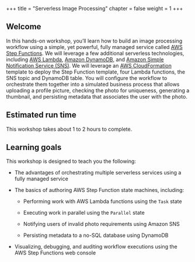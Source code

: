 +++
title = "Serverless Image Processing"
chapter = false
weight = 1
+++

## Welcome

In this hands-on workshop, you’ll learn how to build an image processing workflow using a simple, yet powerful, fully managed service called <a href="https://aws.amazon.com/step-functions/" target="_blank">AWS Step Functions</a>. We will leverage a few additional serverless technologies, including <a href="https://aws.amazon.com/lambda/" target="_blank">AWS Lambda</a>, <a href="https://aws.amazon.com/dynamodb/" target="_blank">Amazon DynamoDB</a>, and <a href="https://aws.amazon.com/sns/" target="_blank">Amazon Simple Notification Service (SNS)</a>. We will leverage an <a href="https://aws.amazon.com/cloudformation/" target="_blank">AWS CloudFormation</a> template to deploy the Step Function template, four Lambda functions, the SNS topic and DynamoDB table. You will configure the workflow to orchestrate them together into a simulated business process that allows uploading a profile picture, checking the photo for uniqueness, generating a thumbnail, and persisting metadata that associates the user with the photo.


## Estimated run time

This workshop takes about 1 to 2 hours to complete.

## Learning goals

This workshop is designed to teach you the following:

- The advantages of orchestrating multiple serverless services using a fully managed service

- The basics of authoring AWS Step Function state machines, including:
  - Performing work with AWS Lambda functions using the `Task` state

  - Executing work in parallel using the `Parallel` state

  - Notifying users of invalid photo requirements using Amazon SNS

  - Persisting metadata to a no-SQL database using DynamoDB

- Visualizing, debugging, and auditing workflow executions using the AWS Step Functions web console



[aws-lambda]: https://aws.amazon.com/lambda/
[aws-step-functions]: https://aws.amazon.com/step-functions/
[aws-dynamodb]: https://aws.amazon.com/dynamodb/
[aws-sns]: https://aws.amazon.com/sns/
[aws-cfn]: https://aws.amazon.com/cloudformation/
